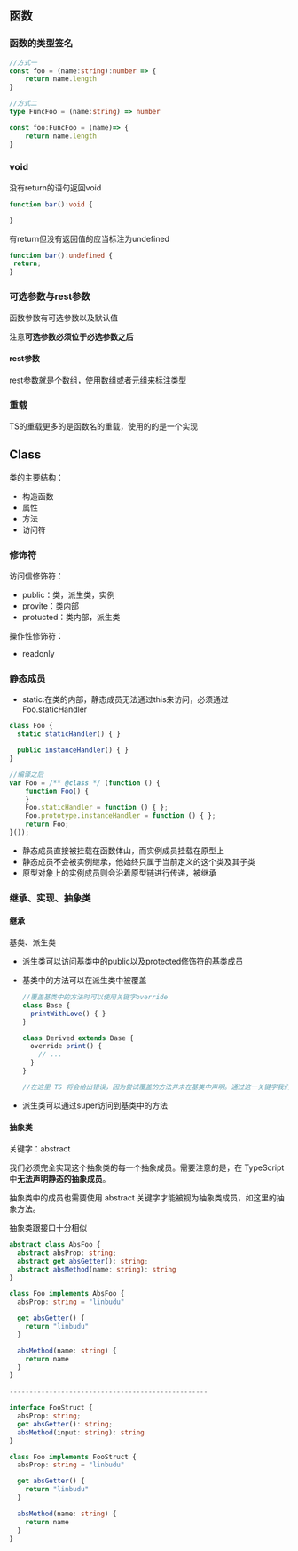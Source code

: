 ## 函数

### 函数的类型签名

```typescript
//方式一
const foo = (name:string):number => {
	return name.length
}

//方式二
type FuncFoo = (name:string) => number

const foo:FuncFoo = (name)=> {
	return name.length
}
```

### void

没有return的语句返回void

```typescript
function bar():void {

}
```

有return但没有返回值的应当标注为undefined

```typescript
function bar():undefined {
 return;
}
```

### 可选参数与rest参数

函数参数有可选参数以及默认值

注意**可选参数必须位于必选参数之后**

#### rest参数

rest参数就是个数组，使用数组或者元组来标注类型

### 重载

TS的重载更多的是函数名的重载，使用的的是一个实现

## Class

类的主要结构：

- 构造函数
- 属性
- 方法
- 访问符

### 修饰符

访问信修饰符：

- public：类，派生类，实例
- provite：类内部
- protucted：类内部，派生类

操作性修饰符：

- readonly

### 静态成员

- static:在类的内部，静态成员无法通过this来访问，必须通过Foo.staticHandler

```typescript
class Foo {
  static staticHandler() { }

  public instanceHandler() { }
}

//编译之后
var Foo = /** @class */ (function () {
    function Foo() {
    }
    Foo.staticHandler = function () { };
    Foo.prototype.instanceHandler = function () { };
    return Foo;
}());
```

- 静态成员直接被挂载在函数体山，而实例成员挂载在原型上
- 静态成员不会被实例继承，他始终只属于当前定义的这个类及其子类
- 原型对象上的实例成员则会沿着原型链进行传递，被继承

### 继承、实现、抽象类

#### 继承

基类、派生类

- 派生类可以访问基类中的public以及protected修饰符的基类成员

- 基类中的方法可以在派生类中被覆盖
  ```typescript
  //覆盖基类中的方法时可以使用关键字override
  class Base {
    printWithLove() { }
  }
  
  class Derived extends Base {
    override print() {
      // ...
    }
  }
  
  //在这里 TS 将会给出错误，因为尝试覆盖的方法并未在基类中声明。通过这一关键字我们就能确保首先这个方法在基类中存在，同时标识这个方法在派生类中被覆盖了。
  ```

  

- 派生类可以通过super访问到基类中的方法

#### 抽象类

关键字：abstract

我们必须完全实现这个抽象类的每一个抽象成员。需要注意的是，在 TypeScript 中**无法声明静态的抽象成员**。

抽象类中的成员也需要使用 abstract 关键字才能被视为抽象类成员，如这里的抽象方法。

抽象类跟接口十分相似

```typescript
abstract class AbsFoo {
  abstract absProp: string;
  abstract get absGetter(): string;
  abstract absMethod(name: string): string
}

class Foo implements AbsFoo {
  absProp: string = "linbudu"

  get absGetter() {
    return "linbudu"
  }

  absMethod(name: string) {
    return name
  }
}

--------------------------------------------------

interface FooStruct {
  absProp: string;
  get absGetter(): string;
  absMethod(input: string): string
}

class Foo implements FooStruct {
  absProp: string = "linbudu"

  get absGetter() {
    return "linbudu"
  }

  absMethod(name: string) {
    return name
  }
}
```

